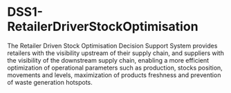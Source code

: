 # DSS1-RetailerDriverStockOptimisation
The Retailer Driven Stock Optimisation Decision Support System provides retailers with the visibility upstream of their supply chain, and suppliers with the visibility of the downstream supply chain, enabling a more efficient optimization of operational parameters such as production, stocks position, movements and levels, maximization of products freshness and prevention of waste generation hotspots.
